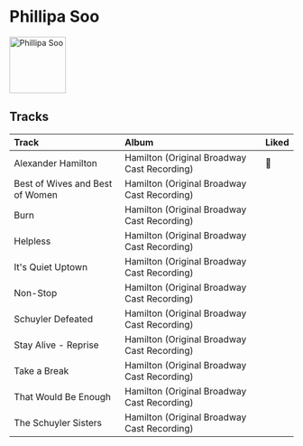 
# Phillipa Soo


<img src="https://i.scdn.co/image/ab67616d0000b273b47bb04577839c77f2e300bd" alt="Phillipa Soo" width="100" />

## Tracks

| Track                           | Album                                       | Liked   |
|:--------------------------------|:--------------------------------------------|:--------|
| Alexander Hamilton              | Hamilton (Original Broadway Cast Recording) | 💚       |
| Best of Wives and Best of Women | Hamilton (Original Broadway Cast Recording) |         |
| Burn                            | Hamilton (Original Broadway Cast Recording) |         |
| Helpless                        | Hamilton (Original Broadway Cast Recording) |         |
| It's Quiet Uptown               | Hamilton (Original Broadway Cast Recording) |         |
| Non-Stop                        | Hamilton (Original Broadway Cast Recording) |         |
| Schuyler Defeated               | Hamilton (Original Broadway Cast Recording) |         |
| Stay Alive - Reprise            | Hamilton (Original Broadway Cast Recording) |         |
| Take a Break                    | Hamilton (Original Broadway Cast Recording) |         |
| That Would Be Enough            | Hamilton (Original Broadway Cast Recording) |         |
| The Schuyler Sisters            | Hamilton (Original Broadway Cast Recording) |         |
